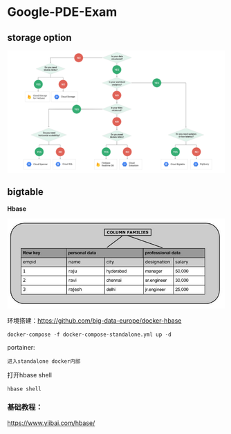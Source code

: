 # Google-PDE-Exam




##  storage option

![storage-option](_image/storage-option.png)


## bigtable
**Hbase**


![arch](_image/arch.jpg)

环境搭建：https://github.com/big-data-europe/docker-hbase

```
docker-compose -f docker-compose-standalone.yml up -d
```

portainer:

```
进入standalone docker内部
```

打开hbase shell

```
hbase shell
```


###  基础教程：
https://www.yiibai.com/hbase/


